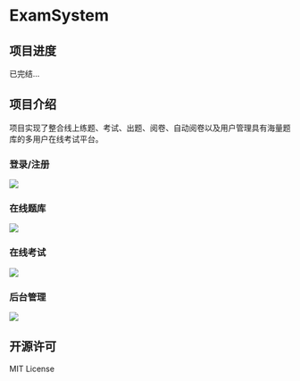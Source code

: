 # ExamSystem

## 项目进度

已完结...


## 项目介绍

项目实现了整合线上练题、考试、出题、阅卷、自动阅卷以及用户管理具有海量题库的多用户在线考试平台。  

### 登录/注册

![](https://github.com/w3fun/ExamSystem/blob/v2/MDpic/register.png)

### 在线题库

![](https://github.com/w3fun/ExamSystem/blob/v2/MDpic/questionBank.png)

### 在线考试

![](https://github.com/w3fun/ExamSystem/blob/v2/MDpic/exam.png)

### 后台管理

![](https://github.com/w3fun/ExamSystem/blob/v2/MDpic/endManager.png)


## 开源许可

MIT License

